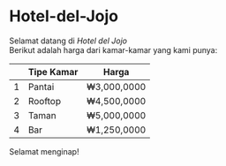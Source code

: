 # Hotel-del-Jojo
Selamat datang di *Hotel del Jojo*<br />
Berikut adalah harga dari kamar-kamar yang kami punya:<br />

| |Tipe Kamar|  Harga    |
|-|----------|-----------|
|1|Pantai    |₩3,000,0000|
|2|Rooftop   |₩4,500,0000|
|3|Taman     |₩5,000,0000|
|4|Bar       |₩1,250,0000|

Selamat menginap!
